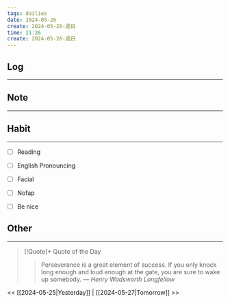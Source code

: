 ```yaml
---
tags: dailies  
date: 2024-05-26
create: 2024-05-26-週日
time: 21:26
create: 2024-05-26-週日
---
```


## Log
---


## Note
---


## Habit
---
- [ ] Reading
- [ ] English Pronouncing
- [ ] Facial
- [ ] Nofap
- [ ] Be nice


## Other
---

> [!Quote]+ Quote of the Day
> > Perseverance is a great element of success. If you only knock long enough and loud enough at the gate, you are sure to wake up somebody.
> — <cite>Henry Wadsworth Longfellow</cite>

<< [[2024-05-25|Yesterday]] | [[2024-05-27|Tomorrow]] >>